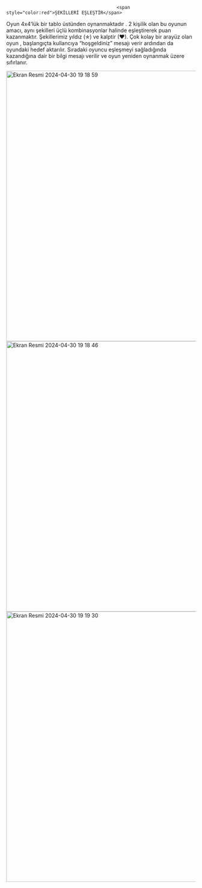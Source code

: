                                              <span style="color:red">ŞEKİLLERİ EŞLEŞTİR</span>

  Oyun 4x4’lük bir tablo üstünden oynanmaktadır . 2 kişilik olan bu oyunun amacı, aynı şekilleri üçlü kombinasyonlar halinde eşleştirerek puan kazanmaktır. 
  Şekillerimiz yıldız (✯) ve kalptir (♥). 
  Çok kolay bir arayüz olan oyun , başlangıçta kullancıya “hoşgeldiniz” mesajı verir ardından da oyundaki hedef aktarılır. 
  Sıradaki oyuncu eşleşmeyi sağladığında kazandığına dair bir bilgi mesajı verilir ve oyun yeniden oynanmak üzere sıfırlanır.


<img width="717" alt="Ekran Resmi 2024-04-30 19 18 59" src="https://github.com/zeyneperarslan/webtabanliprogramlamaproje/assets/120674682/5e4c2a75-12c4-4b83-ac77-891134f02d89">

<img width="717" alt="Ekran Resmi 2024-04-30 19 18 46" src="https://github.com/zeyneperarslan/webtabanliprogramlamaproje/assets/120674682/a2f95e74-622b-4a20-834f-ec298a068f37">

<img width="717" alt="Ekran Resmi 2024-04-30 19 19 30" src="https://github.com/zeyneperarslan/webtabanliprogramlamaproje/assets/120674682/82b0df1a-5a05-4e43-8ea9-4f05f5605cdd">




